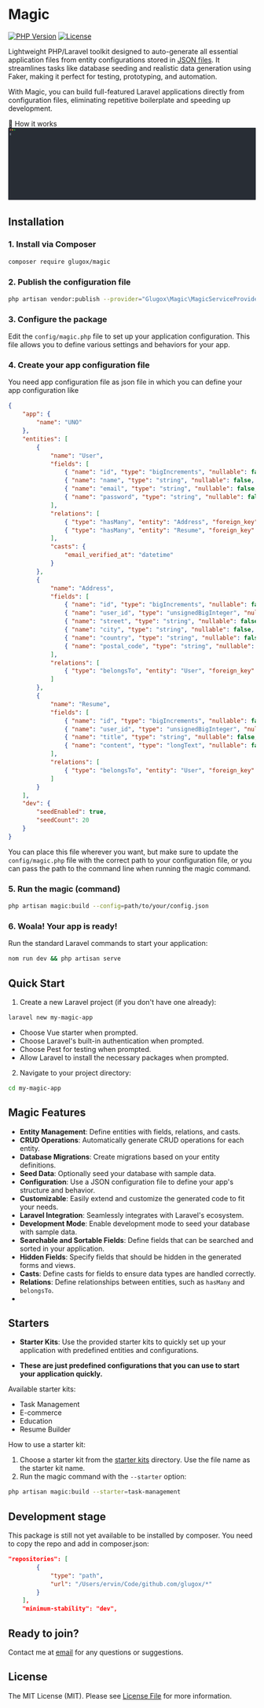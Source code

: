 # Magic

[![PHP Version](https://img.shields.io/badge/php-%5E8.1-blue)](https://php.net)
[![License](https://img.shields.io/badge/license-MIT-green.svg)](LICENSE)

Lightweight PHP/Laravel toolkit designed to auto-generate all essential application files from entity configurations stored in [JSON files](stubs/samples/inventory.json). It streamlines tasks like database seeding and realistic data generation using Faker, making it perfect for testing, prototyping, and automation.

With Magic, you can build full-featured Laravel applications directly from configuration files, eliminating repetitive boilerplate and speeding up development.

🔧 How it works
![magic-demo.svg](magic-demo.svg)

## Installation

### 1. Install via Composer

```bash
composer require glugox/magic
```

### 2. Publish the configuration file

```bash
php artisan vendor:publish --provider="Glugox\Magic\MagicServiceProvider"
```

### 3. Configure the package
Edit the `config/magic.php` file to set up your application configuration. This file allows you to define various settings and behaviors for your app.

### 4. Create your app configuration file 
You need app configuration file as json file in which you can define your app configuration like
```json
{
    "app": {
        "name": "UNO"
    },
    "entities": [
        {
            "name": "User",
            "fields": [
                { "name": "id", "type": "bigIncrements", "nullable": false },
                { "name": "name", "type": "string", "nullable": false, "sortable": true, "searchable": true },
                { "name": "email", "type": "string", "nullable": false, "unique": true, "sortable": true, "searchable": true },
                { "name": "password", "type": "string", "nullable": false, "hidden": true }
            ],
            "relations": [
                { "type": "hasMany", "entity": "Address", "foreign_key": "user_id" },
                { "type": "hasMany", "entity": "Resume", "foreign_key": "user_id" }
            ],
            "casts": {
                "email_verified_at": "datetime"
            }
        },
        {
            "name": "Address",
            "fields": [
                { "name": "id", "type": "bigIncrements", "nullable": false },
                { "name": "user_id", "type": "unsignedBigInteger", "nullable": false },
                { "name": "street", "type": "string", "nullable": false, "searchable": true },
                { "name": "city", "type": "string", "nullable": false, "searchable": true },
                { "name": "country", "type": "string", "nullable": false, "searchable": true },
                { "name": "postal_code", "type": "string", "nullable": true, "searchable": true }
            ],
            "relations": [
                { "type": "belongsTo", "entity": "User", "foreign_key": "user_id" }
            ]
        },
        {
            "name": "Resume",
            "fields": [
                { "name": "id", "type": "bigIncrements", "nullable": false },
                { "name": "user_id", "type": "unsignedBigInteger", "nullable": false },
                { "name": "title", "type": "string", "nullable": false, "searchable": true },
                { "name": "content", "type": "longText", "nullable": false, "searchable": true }
            ],
            "relations": [
                { "type": "belongsTo", "entity": "User", "foreign_key": "user_id" }
            ]
        }
    ],
    "dev": {
        "seedEnabled": true,
        "seedCount": 20
    }
}
```
You can place this file wherever you want, but make sure to update the `config/magic.php` file with the correct path to your configuration file,
or you can pass the path to the command line when running the magic command.

### 5. Run the magic (command)

```bash
php artisan magic:build --config=path/to/your/config.json
```

### 6. Woala! Your app is ready!

Run the standard Laravel commands to start your application:

```bash
nom run dev && php artisan serve
```

## Quick Start

1. Create a new Laravel project (if you don't have one already):

```bash
laravel new my-magic-app
```

- Choose Vue starter when prompted.
- Choose Laravel's built-in authentication when prompted.
- Choose Pest for testing when prompted.
- Allow Laravel to install the necessary packages when prompted.

2. Navigate to your project directory:

```bash
cd my-magic-app
```

## Magic Features

- **Entity Management**: Define entities with fields, relations, and casts.
- **CRUD Operations**: Automatically generate CRUD operations for each entity.
- **Database Migrations**: Create migrations based on your entity definitions.
- **Seed Data**: Optionally seed your database with sample data.
- **Configuration**: Use a JSON configuration file to define your app's structure and behavior.
- **Customizable**: Easily extend and customize the generated code to fit your needs.
- **Laravel Integration**: Seamlessly integrates with Laravel's ecosystem.
- **Development Mode**: Enable development mode to seed your database with sample data.
- **Searchable and Sortable Fields**: Define fields that can be searched and sorted in your application.
- **Hidden Fields**: Specify fields that should be hidden in the generated forms and views.
- **Casts**: Define casts for fields to ensure data types are handled correctly.
- **Relations**: Define relationships between entities, such as `hasMany` and `belongsTo`.
- 

## Starters

- **Starter Kits**: Use the provided starter kits to quickly set up your application with predefined entities and configurations.

- **These are just predefined configurations that you can use to start your application quickly.**

Available starter kits:

- Task Management
- E-commerce
- Education
- Resume Builder

How to use a starter kit:
1. Choose a starter kit from the [starter kits](./stubs/samples) directory. Use the file name as the starter kit name.
2. Run the magic command with the `--starter` option:

```bash
php artisan magic:build --starter=task-management
```

## Development stage

This package is still not yet available to be installed by composer. You need to copy the repo and add in composer.json:

```json
"repositories": [
        {
            "type": "path",
            "url": "/Users/ervin/Code/github.com/glugox/*"
        }
    ],
    "minimum-stability": "dev",
```


## Ready to join?

Contact me at [email](mailto:ervinbeciragic@gmail.com) for any questions or suggestions.

## License

The MIT License (MIT). Please see [License File](LICENSE.md) for more information.

